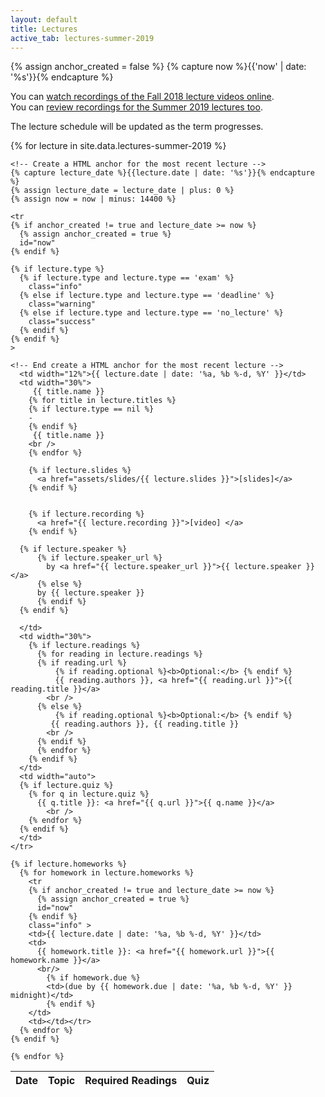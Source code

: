 ```yaml
---
layout: default
title: Lectures
active_tab: lectures-summer-2019
---
```


<!-- Create a HTML anchor for the most recent lecture -->
{% assign anchor_created = false %}
{% capture now %}{{'now' | date: '%s'}}{% endcapture %}
<!-- End create a HTML anchor for the most recent lecture -->


<div class="alert alert-info">
You can <a href="https://upenn.hosted.panopto.com/Panopto/Pages/Sessions/List.aspx?folderID=8fbdc22b-8b81-4c58-b819-a9460066259e">watch recordings of the Fall 2018 lecture videos online</a>.
</div>

<div class="alert alert-info">
You can <a href="https://upenn.hosted.panopto.com/Panopto/Pages/Sessions/List.aspx?folderID=5ea6b718-7bb4-4019-880a-aa7f010f88d1">review recordings for the Summer 2019 lectures too</a>.
</div>


The lecture schedule will be updated as the term progresses. 

<table class="table table-striped">
  <thead>
    <tr>
      <th>Date</th> 
      <th>Topic</th>
      <th>Required Readings</th>
      <th>Quiz</th>
      <!-- <th>Homework</th> -->
      <!-- <th>Supplemental Videos</th> -->
    </tr>
  </thead>
  <tbody>
    {% for lecture in site.data.lectures-summer-2019 %}

    <!-- Create a HTML anchor for the most recent lecture -->
    {% capture lecture_date %}{{lecture.date | date: '%s'}}{% endcapture %}
    {% assign lecture_date = lecture_date | plus: 0 %}
    {% assign now = now | minus: 14400 %}

    <tr
    {% if anchor_created != true and lecture_date >= now %}
      {% assign anchor_created = true %}
      id="now" 
    {% endif %}
    
    {% if lecture.type %}
      {% if lecture.type and lecture.type == 'exam' %}
        class="info" 
      {% else if lecture.type and lecture.type == 'deadline' %}
        class="warning"
      {% else if lecture.type and lecture.type == 'no_lecture' %}
        class="success"
      {% endif %}
    {% endif %}
    >

    <!-- End create a HTML anchor for the most recent lecture -->
      <td width="12%">{{ lecture.date | date: '%a, %b %-d, %Y' }}</td>
      <td width="30%">
         {{ title.name }}
        {% for title in lecture.titles %} 
        {% if lecture.type == nil %}
        -
        {% endif %} 
         {{ title.name }}
        <br />
        {% endfor %}

        {% if lecture.slides %}
          <a href="assets/slides/{{ lecture.slides }}">[slides]</a>
        {% endif %}


        {% if lecture.recording %}
          <a href="{{ lecture.recording }}">[video] </a>
        {% endif %}

      {% if lecture.speaker %}
          {% if lecture.speaker_url %}
            by <a href="{{ lecture.speaker_url }}">{{ lecture.speaker }}</a> 
          {% else %} 
          by {{ lecture.speaker }}
          {% endif %}
      {% endif %}

      </td>
      <td width="30%">
        {% if lecture.readings %} 
          {% for reading in lecture.readings %}
          {% if reading.url %}
              {% if reading.optional %}<b>Optional:</b> {% endif %}
              {{ reading.authors }}, <a href="{{ reading.url }}">{{ reading.title }}</a> 
            <br />
          {% else %}
              {% if reading.optional %}<b>Optional:</b> {% endif %}
             {{ reading.authors }}, {{ reading.title }} 
            <br />
          {% endif %}
          {% endfor %}
        {% endif %}
      </td>
      <td width="auto">
      {% if lecture.quiz %}
        {% for q in lecture.quiz %}
          {{ q.title }}: <a href="{{ q.url }}">{{ q.name }}</a>
            <br />
        {% endfor %}
      {% endif %}
      </td>
    </tr>

    {% if lecture.homeworks %}
      {% for homework in lecture.homeworks %}
        <tr
        {% if anchor_created != true and lecture_date >= now %}
          {% assign anchor_created = true %}
          id="now" 
        {% endif %}
        class="info" >
        <td>{{ lecture.date | date: '%a, %b %-d, %Y' }}</td>
        <td>
          {{ homework.title }}: <a href="{{ homework.url }}">{{ homework.name }}</a>
          <br/>
            {% if homework.due %}
            <td>(due by {{ homework.due | date: '%a, %b %-d, %Y' }} midnight)</td>
            {% endif %}
        </td>
        <td></td></tr>
      {% endfor %}
    {% endif %}

    {% endfor %}
  </tbody>
</table>
